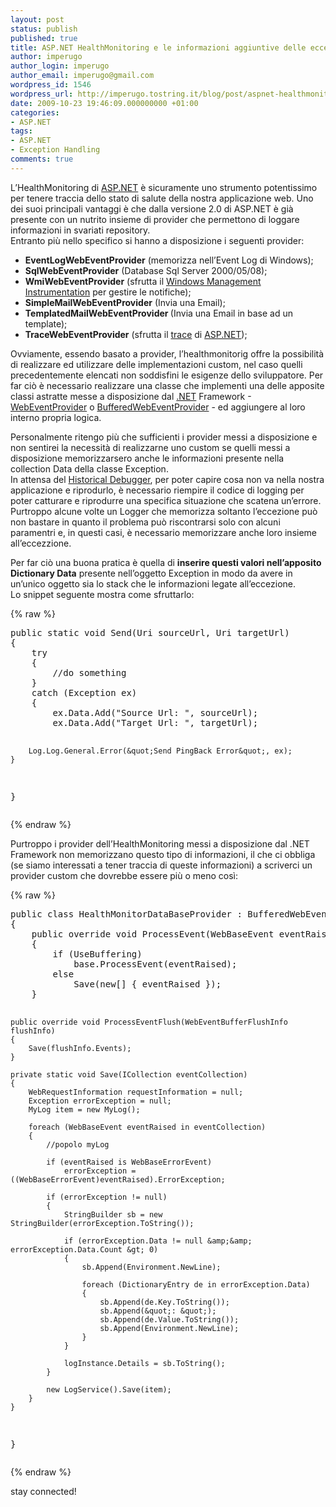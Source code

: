 ```yaml
---
layout: post
status: publish
published: true
title: ASP.NET HealthMonitoring e le informazioni aggiuntive delle eccezioni
author: imperugo
author_login: imperugo
author_email: imperugo@gmail.com
wordpress_id: 1546
wordpress_url: http://imperugo.tostring.it/blog/post/aspnet-healthmonitoring-e-le-informazioni-aggiuntive-delle-eccezioni/
date: 2009-10-23 19:46:09.000000000 +01:00
categories:
- ASP.NET
tags:
- ASP.NET
- Exception Handling
comments: true
---
```

<p>
	L&rsquo;HealthMonitoring di <a href="http://www.asp.net" rel="nofollow" target="_blank">ASP.NET</a> &egrave; sicuramente uno strumento potentissimo per tenere traccia dello stato di salute della nostra applicazione web. Uno dei suoi principali vantaggi &egrave; che dalla versione 2.0 di ASP.NET &egrave; gi&agrave; presente con un nutrito insieme di provider che permettono di loggare informazioni in svariati repository. <br />
	Entranto pi&ugrave; nello specifico si hanno a disposizione i seguenti provider:</p>
<ul>
	<li>
		<strong>EventLogWebEventProvider</strong> (memorizza nell&rsquo;Event Log di Windows);</li>
	<li>
		<strong>SqlWebEventProvider</strong> (Database Sql Server 2000/05/08);</li>
	<li>
		<strong>WmiWebEventProvider</strong> (sfrutta il <a href="http://en.wikipedia.org/wiki/Windows_Management_Instrumentation" rel="nofollow" target="_blank" title="Windows Management Instrumentation">Windows Management Instrumentation</a> per gestire le notifiche);</li>
	<li>
		<strong>SimpleMailWebEventProvider</strong> (Invia una Email);</li>
	<li>
		<strong>TemplatedMailWebEventProvider </strong>(Invia una Email in base ad un template);</li>
	<li>
		<strong>TraceWebEventProvider</strong> (sfrutta il <a href="http://msdn.microsoft.com/en-us/library/y13fw6we(VS.71).aspx" rel="nofollow" target="_blank" title="ASP.NET Trace">trace</a> di <a href="http://imperugo.tostring.it/categories/archive/ASP.NET" target="_blank" title="ASP.NET">ASP.NET</a>);</li>
</ul>
<p>
	Ovviamente, essendo basato a provider, l&rsquo;healthmonitorig offre la possibilit&agrave; di realizzare ed utilizzare delle implementazioni custom, nel caso quelli precedentemente elencati non soddisfini le esigenze dello sviluppatore. Per far ci&ograve; &egrave; necessario realizzare una classe che implementi una delle apposite classi astratte messe a disposizione dal <a href="http://imperugo.tostring.it/categories/archive/.NET" target="_blank" title=".NET Framework">.NET</a> Framework -<a href="http://msdn.microsoft.com/en-us/library/system.web.management.webeventprovider.aspx" rel="nofollow" target="_blank" title="WebEventProvider">WebEventProvider</a> o <a href="http://msdn.microsoft.com/en-us/library/system.web.management.bufferedwebeventprovider.aspx" rel="nofollow" target="_blank" title="BufferedWebEventProvider">BufferedWebEventProvider</a> - ed aggiungere al loro interno propria logica.</p>
<p>
	Personalmente ritengo pi&ugrave; che sufficienti i provider messi a disposizione e non sentirei la necessit&agrave; di realizzarne uno custom se quelli messi a disposizione memorizzarsero anche le informazioni presente nella collection Data della classe Exception. <br />
	In attensa del <a href="http://imperugo.tostring.it/Tags/Archive/Historical+Debugger" target="_blank" title="Tags: Historical Debugger">Historical Debugger</a>, per poter capire cosa non va nella nostra applicazione e riprodurlo, &egrave; necessario riempire il codice di logging per poter catturare e riprodurre una specifica situazione che scatena un&rsquo;errore. <br />
	Purtroppo alcune volte un Logger che memorizza soltanto l&rsquo;eccezione pu&ograve; non bastare in quanto il problema pu&ograve; riscontrarsi solo con alcuni paramentri e, in questi casi, &egrave; necessario memorizzare anche loro insieme all&rsquo;eccezzione.</p>
<p>
	Per far ci&ograve; una buona pratica &egrave; quella di <strong>inserire questi valori nell&rsquo;apposito Dictionary Data</strong> presente nell&rsquo;oggetto Exception in modo da avere in un&rsquo;unico oggetto sia lo stack che le informazioni legate all&rsquo;eccezione. <br />
	Lo snippet seguente mostra come sfruttarlo:</p>
{% raw %}<pre class="brush: csharp; ruler: true;">public static void Send(Uri sourceUrl, Uri targetUrl)
{
    try
    {
        //do something
    }
    catch (Exception ex)
    {
        ex.Data.Add(&quot;Source Url: &quot;, sourceUrl);
        ex.Data.Add(&quot;Target Url: &quot;, targetUrl);

        Log.Log.General.Error(&quot;Send PingBack Error&quot;, ex);
    }
}</pre>{% endraw %}
<p>
	Purtroppo i provider dell&rsquo;HealthMonitoring messi a disposizione dal .NET Framework non memorizzano questo tipo di informazioni, il che ci obbliga (se siamo interessati a tener traccia di queste informazioni) a scriverci un provider custom che dovrebbe essere pi&ugrave; o meno cos&igrave;:</p>
{% raw %}<pre class="brush: csharp; ruler: true;">public class HealthMonitorDataBaseProvider : BufferedWebEventProvider
{
    public override void ProcessEvent(WebBaseEvent eventRaised)
    {
        if (UseBuffering)
            base.ProcessEvent(eventRaised);
        else
            Save(new[] { eventRaised });
    }

    public override void ProcessEventFlush(WebEventBufferFlushInfo flushInfo)
    {
        Save(flushInfo.Events);
    }

    private static void Save(ICollection eventCollection)
    {
        WebRequestInformation requestInformation = null;
        Exception errorException = null;
        MyLog item = new MyLog();

        foreach (WebBaseEvent eventRaised in eventCollection)
        {
            //popolo myLog 
            
            if (eventRaised is WebBaseErrorEvent)
                errorException = ((WebBaseErrorEvent)eventRaised).ErrorException;

            if (errorException != null)
            {
                StringBuilder sb = new StringBuilder(errorException.ToString());

                if (errorException.Data != null &amp;&amp; errorException.Data.Count &gt; 0)
                {
                    sb.Append(Environment.NewLine);

                    foreach (DictionaryEntry de in errorException.Data)
                    {
                        sb.Append(de.Key.ToString());
                        sb.Append(&quot;: &quot;);
                        sb.Append(de.Value.ToString());
                        sb.Append(Environment.NewLine);
                    }
                }

                logInstance.Details = sb.ToString();
            }

            new LogService().Save(item);
        }
    }
}</pre>{% endraw %}
<p>
	stay connected!</p>
